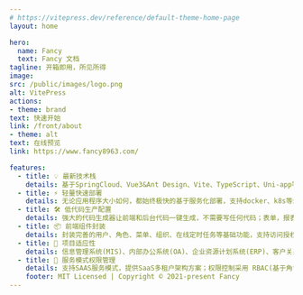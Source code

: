 ```yaml
---
# https://vitepress.dev/reference/default-theme-home-page
layout: home

hero:
  name: Fancy
  text: Fancy 文档
tagline: 开箱即用，所见所得
image:
src: /public/images/logo.png
alt: VitePress
actions:
- theme: brand
text: 快速开始
link: /front/about
- theme: alt
text: 在线预览
link: https://www.fancy8963.com/

features:
  - title: 💡 最新技术栈
    details: 基于SpringCloud、Vue3&Ant Design、Vite、TypeScript、Uni-app等最新技术栈开发
  - title: ⚡️ 轻量快速部署
    details: 无论应用程序大小如何，都始终极快的基于服务化部署，支持docker、k8s等云方案
  - title: 🛠️ 低代码生产配置
    details: 强大的代码生成器让前端和后台代码一键生成，不需要写任何代码；表单，报表，图表，大屏配置设计
  - title: 📦 前端组件封装
    details: 封装完善的用户、角色、菜单、组织、在线定时任务等基础功能，支持访问授权、按钮权限、数据权限等功能
  - title: 🔩 项目适应性
    details: 信息管理系统(MIS)、内部办公系统(OA)、企业资源计划系统(ERP)、客户关系管理系统(CRM)等
  - title: 🔑 服务模式权限管理
    details: 支持SAAS服务模式，提供SaaS多租户架构方案；权限控制采用 RBAC(基于角色的访问控制)
    footer: MIT Licensed | Copyright © 2021-present Fancy
---
```


